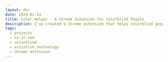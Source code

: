 ```yaml
---
layout: doc
date: 2024-01-14
title: Color Helper - A Chrome Extension for Colorblind People
description: I've created a Chrome extension that helps colorblind people to identify colors and color shades on websites
tags:
  - projects
  - is-it-red
  - colorblind
  - assistive technology
  - chrome extension
---
```


<Title/>

![Color Helper](/resources/color-helper.png)

A project that I've been putting off for a long time is finally done. 
I've created a Chrome extension that helps people with color vision deficiency to identify colors and color shades on websites. 

It's simply called _Color Helper_ and it is available on the [chrome web store](https://chromewebstore.google.com/detail/color-helper/lppofdjcegodcddmccmnicgfmblkdpbj) for Chrome, Brave, Opera, Vivaldi and other chromium-based browsers and will shortly appear on the edge store.

It uses the fast lookup table algorithm that I've developed for [isit.red](/pages/is-it-red.md) to identify color shades on the page and then displays the color name and the color shade.

[Here's a video](https://www.youtube.com/watch?v=44-L_XipVJg) and the [source code](https://github.com/Mtillmann/color-helper-extension) is on GitHub!

I hope this will help some people to better understand colors on the web.


<Comment/>